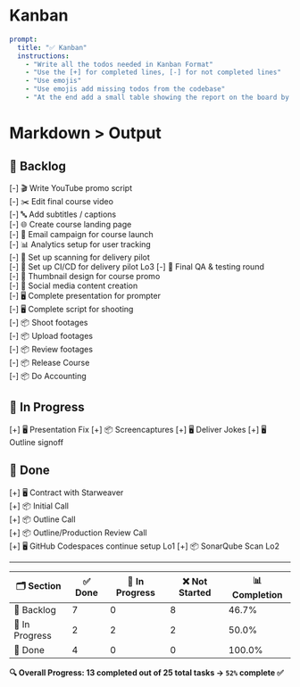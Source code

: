 # Kanban

```yaml
prompt:
  title: "✅ Kanban"
  instructions:
    - "Write all the todos needed in Kanban Format"
    - "Use the [+] for completed lines, [-] for not completed lines"
    - "Use emojis"
    - "Use emojis add missing todos from the codebase"
    - "At the end add a small table showing the report on the board by percents"
```

# Markdown > Output

## 🚀 Backlog
[-] 🎬 Write YouTube promo script  
[-] ✂️ Edit final course video  
[-] 🔤 Add subtitles / captions  
[-] 🌐 Create course landing page  
[-] 💌 Email campaign for course launch  
[-] 📊 Analytics setup for user tracking  
[-] 🔧 Set up scanning for delivery pilot  
[-] 🔧 Set up CI/CD for delivery pilot  Lo3
[-] 🧪 Final QA & testing round  
[-] 🎨 Thumbnail design for course promo  
[-] 📢 Social media content creation  
[-] 🖥️ Complete presentation for prompter  
[-] 🖥️ Complete script for shooting  
[-] 📦 Shoot footages  
[-] 📦 Upload footages  
[-] 📦 Review footages  
[-] 📦 Release Course  
[-] 📦 Do Accounting  

## 🚀 In Progress
[+] 🖥️ Presentation Fix
  [+] 📦 Screencaptures
  [+] 🖥️ Deliver Jokes
[+] 🖥️ Outline signoff


## 🚀 Done
[+] 🖥️ Contract with Starweaver  
[+] 📦 Initial Call  
[+] 📦 Outline Call  
[+] 📦 Outline/Production Review Call  
[+] 🖥️ GitHub Codespaces continue setup Lo1
[+] 📦 SonarQube Scan  Lo2


---

| 🗂️ Section     | ✅ Done | 🔄 In Progress | ❌ Not Started | 📊 Completion |
|----------------|--------|----------------|----------------|----------------|
| 🚀 Backlog     | 7      | 0              | 8              | 46.7%          |
| 🚀 In Progress | 2      | 2              | 2              | 50.0%          |
| 🚀 Done        | 4      | 0              | 0              | 100.0%         |

**🔍 Overall Progress: 13 completed out of 25 total tasks → `52%` complete ✅**
